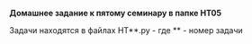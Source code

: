 **Домашнее задание к пятому семинару в папке HT05**

Задачи находятся в файлах HT**.py - где ** - номер задачи